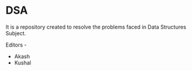 # DSA

It is a repository created to resolve the problems faced in Data Structures Subject.


Editors -
- Akash
- Kushal 
